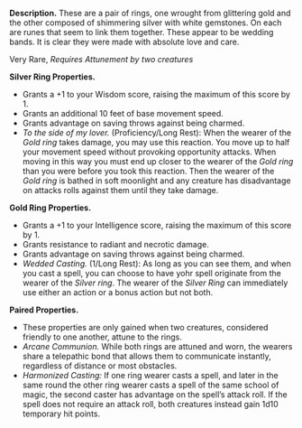 **Description.** These are a pair of rings, one wrought from glittering gold and the other composed of shimmering silver with white gemstones. On each are runes that seem to link them together. These appear to be wedding bands. It is clear they were made with absolute love and care.

Very Rare, *Requires Attunement by two creatures*

**Silver Ring Properties.**
- Grants a +1 to your Wisdom score, raising the maximum of this score by 1.
- Grants an additional 10 feet of base movement speed.
- Grants advantage on saving throws against being charmed. 
- *To the side of my lover.* (Proficiency/Long Rest): When the wearer of the *Gold ring* takes damage, you may use this reaction. You move up to half your movement speed without provoking opportunity attacks. When moving in this way you must end up closer to the wearer of the *Gold ring* than you were before you took this reaction. Then the wearer of the *Gold ring* is bathed in soft moonlight and any creature has disadvantage on attacks rolls against them until they take damage. 

**Gold Ring Properties.**
- Grants a +1 to your Intelligence score, raising the maximum of this score by 1. 
- Grants resistance to radiant and necrotic damage.
- Grants advantage on saving throws against being charmed.
- *Wedded Casting.* (1/Long Rest): As long as you can see them, and when you cast a spell, you can choose to have yohr spell originate from the wearer of the *Silver ring*. The wearer of the *Silver Ring* can immediately use either an action or a bonus action but not both. 

**Paired Properties.** 
- These properties are only gained when two creatures, considered friendly to one another, attune to the rings. 
- *Arcane Communion.* While both rings are attuned and worn, the wearers share a telepathic bond that allows them to communicate instantly, regardless of distance or most obstacles.
- *Harmonized Casting:* If one ring wearer casts a spell, and later in the same round the other ring wearer casts a spell of the same school of magic, the second caster has advantage on the spell’s attack roll. If the spell does not require an attack roll, both creatures instead gain 1d10 temporary hit points.